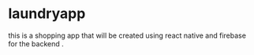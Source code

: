 # laundryapp
this is a shopping app that will be created using react native and firebase for the backend .
